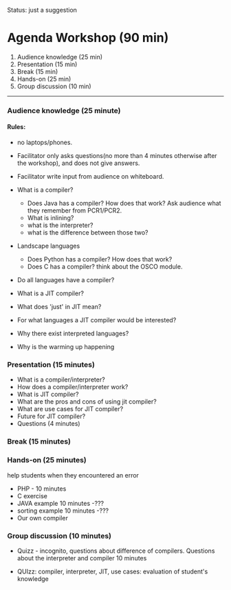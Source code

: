 
Status: just a suggestion
# Agenda Workshop (90 min)
1. Audience knowledge (25 min)
2. Presentation (15 min)
3. Break (15 min)
4. Hands-on (25 min)
5. Group discussion (10 min)

------

### Audience knowledge (25 minute)
#### Rules: 
- no laptops/phones. 
- Facilitator only asks questions(no more than 4 minutes otherwise after the workshop), and does not give answers. 
- Facilitator write input from audience on whiteboard. 


- What is a compiler?
  - Does Java has a compiler? How does that work? Ask audience what they remember from PCR1/PCR2.
  - What is inlining?
  - what is the interpreter?
  - what is the difference between those two?
- Landscape languages
  - Does Python has a compiler? How does that work?
  - Does C has a compiler? think about the OSCO module.
- Do all languages have a compiler?

- What is a JIT compiler?
- What does 'just' in JIT mean? 
- For what languages a JIT compiler would be interested?
- Why there exist interpreted languages?
- Why is the warming up happening

### Presentation (15 minutes)
- What is a compiler/interpreter?
- How does a compiler/interpreter work?
- What is JIT compiler?
- What are the pros and cons of using jit compiler?
- What are use cases for JIT compiler?
- Future for JIT compiler?
- Questions (4 minutes)

### Break (15 minutes)

### Hands-on (25 minutes)
help students when they encountered an error
- PHP -  10 minutes
- C exercise 
- JAVA example 10 minutes -???
- sorting example 10 minutes -???
- Our own compiler 


### Group discussion (10 minutes)

- Quizz - incognito, questions about difference of compilers. Questions about the interpreter and compiler 10 minutes

- QUIzz: compiler, interpreter, JIT, use cases: evaluation of student's knowledge 



